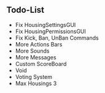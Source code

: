 ## Todo-List

* Fix HousingSettingsGUI
* Fix HousingPermissionsGUI
* Fix Kick, Ban, UnBan Commands
* More Actions Bars
* More Sounds
* More Messages
* Custom ScoreBoard
* Void
* Voting System
* Max Housings 3
